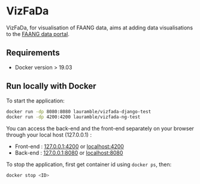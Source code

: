 # VizFaDa

VizFaDa, for visualisation of FAANG data, aims at adding data visualisations to the [FAANG data portal](https://data.faang.org).

## Requirements

* Docker version > 19.03

## Run locally with Docker

To start the application:
```bash
docker run -dp 8080:8080 lauramble/vizfada-django-test
docker run -dp 4200:4200 lauramble/vizfada-ng-test
```

You can access the back-end and the front-end separately on your browser through your local host (127.0.0.1) :

* Front-end : [127.0.0.1:4200](http://127.0.0.1:4200) or [localhost:4200](http://localhost:4200/)
* Back-end : [127.0.0.1:8080](http://127.0.0.1:8080) or [localhost:8080](http://localhost:8080/)

To stop the application, first get container id using `docker ps`, then:

```bash
docker stop <ID>
```
